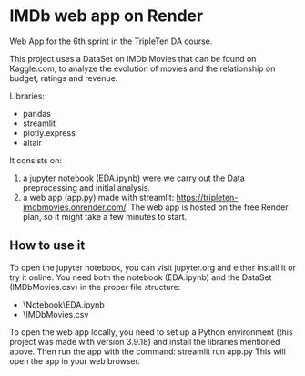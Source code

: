 # IMDb web app on Render
Web App for the 6th sprint in the TripleTen DA course.

This project uses a DataSet on IMDb Movies that can be found on Kaggle.com, to analyze the evolution of movies and the relationship on budget, ratings and revenue.

Libraries:
 - pandas
 - streamlit
 - plotly.express
 - altair

It consists on:
 1. a jupyter notebook (EDA.ipynb) were we carry out the Data preprocessing and initial analysis.
 2. a web app (app.py) made with streamlit: https://tripleten-imdbmovies.onrender.com/. The web app is hosted on the free Render plan, so it might take a few minutes to start.
 
## How to use it

To open the jupyter notebook, you can visit jupyter.org and either install it or try it online. You need both the notebook (EDA.ipynb) and the DataSet (IMDbMovies.csv) in the proper file structure:

- \Notebook\EDA.ipynb
- \IMDbMovies.csv

To open the web app locally, you need to set up a Python environment (this project was made with version 3.9.18) and install the libraries mentioned above. Then run the app with the command:
    streamlit run app.py
This will open the app in your web browser.
